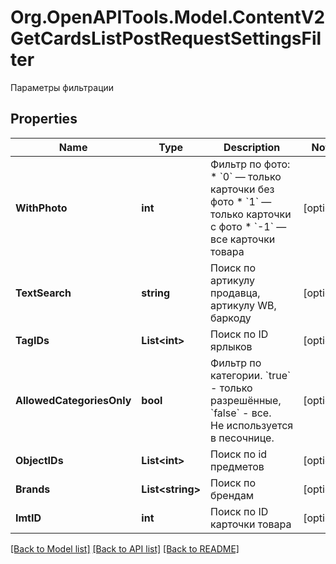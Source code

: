 # Org.OpenAPITools.Model.ContentV2GetCardsListPostRequestSettingsFilter
Параметры фильтрации

## Properties

Name | Type | Description | Notes
------------ | ------------- | ------------- | -------------
**WithPhoto** | **int** | Фильтр по фото:      * &#x60;0&#x60; — только карточки без фото   * &#x60;1&#x60; — только карточки с фото   * &#x60;-1&#x60; — все карточки товара  | [optional] 
**TextSearch** | **string** | Поиск по артикулу продавца, артикулу WB, баркоду | [optional] 
**TagIDs** | **List&lt;int&gt;** | Поиск по ID ярлыков | [optional] 
**AllowedCategoriesOnly** | **bool** | Фильтр по категории. &#x60;true&#x60; - только разрешённые, &#x60;false&#x60; - все. Не используется в песочнице. | [optional] 
**ObjectIDs** | **List&lt;int&gt;** | Поиск по id предметов | [optional] 
**Brands** | **List&lt;string&gt;** | Поиск по брендам | [optional] 
**ImtID** | **int** | Поиск по ID карточки товара | [optional] 

[[Back to Model list]](../README.md#documentation-for-models) [[Back to API list]](../README.md#documentation-for-api-endpoints) [[Back to README]](../README.md)

